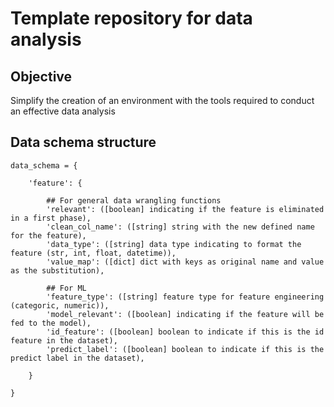 # Template repository for data analysis

## Objective
Simplify the creation of an environment with the tools required to conduct an effective data analysis

## Data schema structure
```
data_schema = {

    'feature': {

        ## For general data wrangling functions
        'relevant': ([boolean] indicating if the feature is eliminated in a first phase),
        'clean_col_name': ([string] string with the new defined name for the feature),
        'data_type': ([string] data type indicating to format the feature (str, int, float, datetime)),
        'value_map': ([dict] dict with keys as original name and value as the substitution),

        ## For ML 
        'feature_type': ([string] feature type for feature engineering (categoric, numeric)),
        'model_relevant': ([boolean] indicating if the feature will be fed to the model),
        'id_feature': ([boolean] boolean to indicate if this is the id feature in the dataset),
        'predict_label': ([boolean] boolean to indicate if this is the predict label in the dataset),

    }

}
```
